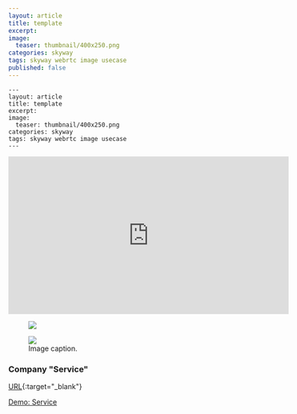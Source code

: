 ```yaml
---
layout: article
title: template
excerpt: 
image:
  teaser: thumbnail/400x250.png
categories: skyway
tags: skyway webrtc image usecase
published: false
---
```


```
---
layout: article
title: template
excerpt: 
image:
  teaser: thumbnail/400x250.png
categories: skyway
tags: skyway webrtc image usecase
---
```

<iframe width="560" height="315" src="https://www.youtube.com/embed/axuTF4m2Oaw?autoplay=1&rel=0" frameborder="0" allowfullscreen></iframe>

<figure>
	<a href="" target="_blank"><img src="{{ site.url }}/images/pages/600x400.png"></a>
</figure>


<figure>
	<a href="" target="_blank"><img src="{{ site.url }}/images/pages/600x400.png"></a>
	<figcaption>Image caption.</figcaption>
</figure>

### Company "Service"
[URL](URL){:target="_blank"}

<a href="URL" target="_blank" class="btn-info">Demo: Service</a>